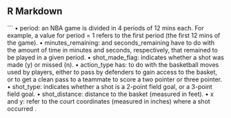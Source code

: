 R Markdown
----------

\`\`\` • period: an NBA game is divided in 4 periods of 12 mins each. For example, a value for period = 1 refers to the first period (the first 12 mins of the game). • minutes\_remaining: and seconds\_remaining have to do with the amount of time in minutes and seconds, respectively, that remained to be played in a given period. • shot\_made\_flag: indicates whether a shot was made (y) or missed (n). • action\_type has: to do with the basketball moves used by players, either to pass by defenders to gain access to the basket, or to get a clean pass to a teammate to score a two pointer or three pointer. • shot\_type: indicates whether a shot is a 2-point field goal, or a 3-point field goal. • shot\_distance: distance to the basket (measured in feet). • x and y: refer to the court coordinates (measured in inches) where a shot occurred .
